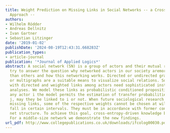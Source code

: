 ```yaml
---
title: Weight Prediction on Missing Links in Social Networks -- a Cross-Entropy-Based
  Approach --
authors:
- Wilhelm Rödder
- Andreas Dellnitz
- Ivan Gartner
- Sebastian Litzinger
date: '2019-01-02'
publishDate: '2024-08-19T12:43:31.668283Z'
publication_types:
- article-journal
publication: '*Journal of Applied Logics*'
abstract: A social network (SN) is a group of actors and their mutual relations. Sociologists
  try to answer the question why networked actors in our society aremore successful
  than others and how this networking works. Directed or undirected graphs, hyper-
  or multigraphs are a suitable means to visualize social relations. Social networks
  with directed and weighted links among actors need sophisticated instruments for
  analyses. We model these links as probabilistic conditioned propositions. Then for
  any actor i the model permits the estimation of transfer probabilities to all actors
  j, may they be linked to i or not. When future sociological research wants to interconnect
  missing links, some of the respective weights cannot be chosen at will but must
  fall in certain intervals. They must be in accordance with former conditional-logical
  net structure. To achieve this goal, cross-entropy-driven knowledge bases are applied.
  For a middle-size network we demonstrate the new findings.
url_pdf: http://www.collegepublications.co.uk/downloads/ifcolog00030.pdf
---
```

